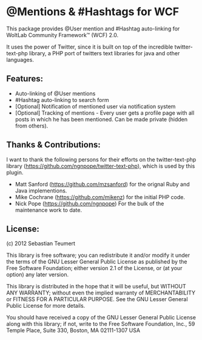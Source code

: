 @Mentions & #Hashtags for WCF
=============================

This package provides @User mention and #Hashtag auto-linking for WoltLab Community Framework™ (WCF) 2.0.

It uses the power of Twitter, since it is built on top of the incredible twitter-text-php library, a PHP port of twitters text libraries for java and other languages.


Features:
---------

* Auto-linking of @User mentions
* #Hashtag auto-linking to search form
* [Optional] Notification of mentioned user via notification system
* [Optional] Tracking of mentions - Every user gets a profile page with all posts in which he has been mentioned. Can be made private (hidden from others).


Thanks & Contributions:
-----------------------

I want to thank the following persons for their efforts on the twitter-text-php library (<https://github.com/ngnpope/twitter-text-php>), which is used by this plugin.

* Matt Sanford (<https://github.com/mzsanford>) for the orignal Ruby and Java implementions.
* Mike Cochrane (<https://github.com/mikenz>) for the initial PHP code.
* Nick Pope (<https://github.com/ngnpope>) For the bulk of the maintenance work to date.


License:
--------
(c) 2012 Sebastian Teumert

This library is free software; you can redistribute it and/or modify it under the terms of the GNU Lesser General Public License as published by the Free Software Foundation; either version 2.1 of the License, or (at your option) any later version.

This library is distributed in the hope that it will be useful, but WITHOUT ANY WARRANTY; without even the implied warranty of MERCHANTABILITY or FITNESS FOR A PARTICULAR PURPOSE. See the GNU Lesser General Public License for more details.

You should have received a copy of the GNU Lesser General Public License along with this library; if not, write to the Free Software Foundation, Inc., 59 Temple Place, Suite 330, Boston, MA 02111-1307 USA
